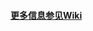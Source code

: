 #### [更多信息参见Wiki](https://github.com/yangqh521/spring_boot/wiki/Spring_boot%E9%A1%B9%E7%9B%AE%E6%96%87%E6%A1%A3)
